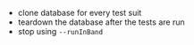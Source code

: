 - clone database for every test suit
- teardown the database after the tests are run
- stop using `--runInBand`